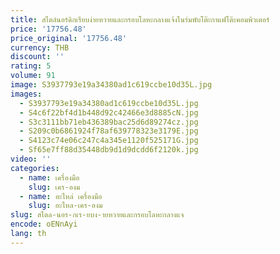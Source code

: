 ```yaml
---
title: สไตล์นอร์ดิกเรียบง่ายหวายและกรอบโลหะกลางแจ้งในร่มพับโต๊ะกาแฟโต๊ะคอมพิวเตอร์
price: '17756.48'
price_original: '17756.48'
currency: THB
discount: ''
rating: 5
volume: 91
image: S3937793e19a34380ad1c619ccbe10d35L.jpg
images:
  - S3937793e19a34380ad1c619ccbe10d35L.jpg
  - S4c6f22bf4d1b448d92c42466e3d8885cN.jpg
  - S3c3111bb71eb436389bac25d6d89274cz.jpg
  - S209c0b6861924f78af639778323e3179E.jpg
  - S4123c74e06c247c4a345e1120f525171G.jpg
  - Sf65e7ff88d35448db9d1d9dcdd6f2120k.jpg
video: ''
categories:
  - name: เครื่องมือ
    slug: เคร-องม
  - name: อะไหล่ เครื่องมือ
    slug: อะไหล-เคร-องม
slug: สไตล-นอร-กเร-ยบง-ายหวายและกรอบโลหะกลางแจ
encode: oENnAyi
lang: th
---
```

  